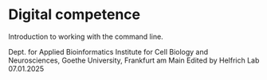 # Digital competence

Introduction to working with the command line.


Dept. for Applied Bioinformatics Institute for Cell Biology and Neurosciences, Goethe University, Frankfurt am Main
Edited by Helfrich Lab 07.01.2025 
